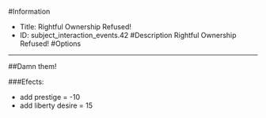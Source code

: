 #Information
 - Title: Rightful Ownership Refused!
 - ID: subject_interaction_events.42
#Description
Rightful Ownership Refused!
#Options

___
##Damn them!

###Efects:<ul><li>add prestige = -10</li><li>add liberty desire = 15</li></ul>
